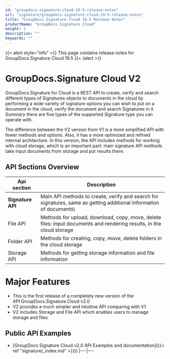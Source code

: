 ```yaml
---
id: "groupdocs-signature-cloud-19-5-release-notes"
url: "signature/groupdocs-signature-cloud-19-5-release-notes"
title: "GroupDocs.Signature Cloud 19.5 Release Notes"
productName: "GroupDocs.Signature Cloud"
weight: 1
description: ""
keywords: ""
---
```


{{< alert style="info" >}}
This page contains release notes for GroupDocs.Signature Cloud 19.5
{{< /alert >}}

# GroupDocs.Signature Cloud V2 #

GroupDocs.Signature for Cloud is a REST API to create, verify and search different types of Signatures objects to documents in the cloud by performing a wide variety of signature options you can wish to put on a document in the cloud, verify the document and search Signatures in it. Summary there are five types of the supported Signature type you can operate with.

The difference between the V2 version from V1 is a more simplified API with fewer methods and options. Also, it has a more optimized and refined internal architecture. In this version, the API includes methods for working with cloud storage, which is an important part: main signature API methods take input documents from storage and put results there.

## API Sections Overview ##

|Api section|Description
|---|---
|**Signature API**|Main API methods to create, verify and search for signatures, same as getting additional information of documents\\
|File API|Methods for upload, download, copy, move, delete files: input documents and rendering results, in the cloud storage
|Folder API|Methods for creating, copy, move, delete folders in the cloud storage
|Storage API|Methods for getting storage information and file information


# Major Features #

* This is the first release of a completely new version of the API GroupDocs.Signature.Cloud v2.0
* V2 provides a much simpler and intuitive API comparing with V1
* V2 includes Storage and File API which enables users to manage storage and files

## Public API Examples ##

* [GroupDocs Signature Cloud v2.0 API Examples and documentation]({{< ref "signature/_index.md" >}}))
|---|---

 
